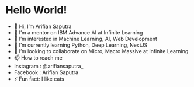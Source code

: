 # Hello World!

- 👋 Hi, I’m Arifian Saputra
- 👋 I’m a mentor on IBM Advance AI at Infinite Learning
- 👀 I’m interested in Machine Learning, AI, Web Development
- 🌱 I’m currently learning Python, Deep Learning, NextJS
- 💞️ I’m looking to collaborate on Micro, Macro Massive at Infinite Learning
- 📫 How to reach me
- Instagram : @arifiansaputra_
- Facebook : Arifian Saputra
- ⚡ Fun fact: I like cats
